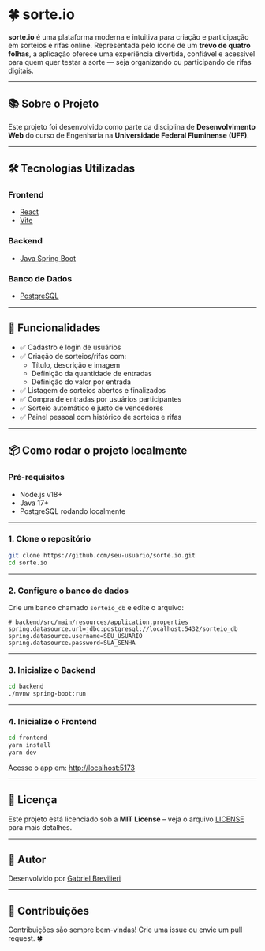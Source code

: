 # 🍀 sorte.io

**sorte.io** é uma plataforma moderna e intuitiva para criação e participação em sorteios e rifas online. Representada pelo ícone de um **trevo de quatro folhas**, a aplicação oferece uma experiência divertida, confiável e acessível para quem quer testar a sorte — seja organizando ou participando de rifas digitais.

---

## 📚 Sobre o Projeto

Este projeto foi desenvolvido como parte da disciplina de **Desenvolvimento Web** do curso de Engenharia na **Universidade Federal Fluminense (UFF)**.

---

## 🛠️ Tecnologias Utilizadas

### Frontend

-   [React](https://reactjs.org/)
-   [Vite](https://vitejs.dev/)

### Backend

-   [Java Spring Boot](https://spring.io/projects/spring-boot)

### Banco de Dados

-   [PostgreSQL](https://www.postgresql.org/)

---

## 🎯 Funcionalidades

-   ✅ Cadastro e login de usuários
-   ✅ Criação de sorteios/rifas com:
    -   Título, descrição e imagem
    -   Definição da quantidade de entradas
    -   Definição do valor por entrada
-   ✅ Listagem de sorteios abertos e finalizados
-   ✅ Compra de entradas por usuários participantes
-   ✅ Sorteio automático e justo de vencedores
-   ✅ Painel pessoal com histórico de sorteios e rifas

---

## 📦 Como rodar o projeto localmente

### Pré-requisitos

-   Node.js v18+
-   Java 17+
-   PostgreSQL rodando localmente

---

### 1. Clone o repositório

```bash
git clone https://github.com/seu-usuario/sorte.io.git
cd sorte.io
```

---

### 2. Configure o banco de dados

Crie um banco chamado `sorteio_db` e edite o arquivo:

```properties
# backend/src/main/resources/application.properties
spring.datasource.url=jdbc:postgresql://localhost:5432/sorteio_db
spring.datasource.username=SEU_USUARIO
spring.datasource.password=SUA_SENHA
```

---

### 3. Inicialize o Backend

```bash
cd backend
./mvnw spring-boot:run
```

---

### 4. Inicialize o Frontend

```bash
cd frontend
yarn install
yarn dev
```

Acesse o app em: [http://localhost:5173](http://localhost:5173)

---

## 📄 Licença

Este projeto está licenciado sob a **MIT License** – veja o arquivo [LICENSE](LICENSE) para mais detalhes.

---

## 👤 Autor

Desenvolvido por [Gabriel Brevilieri](https://github.com/gabrielbrev)

---

## 🤝 Contribuições

Contribuições são sempre bem-vindas! Crie uma issue ou envie um pull request. 🍀

